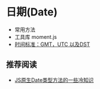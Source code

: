 # 日期(Date)
* 常用方法
* 工具库 moment.js
* [时间标准：GMT，UTC 以及DST](time-standard.md)


## 推荐阅读
* [JS原生Date类型方法的一些冷知识](http://segmentfault.com/a/1190000003710954)